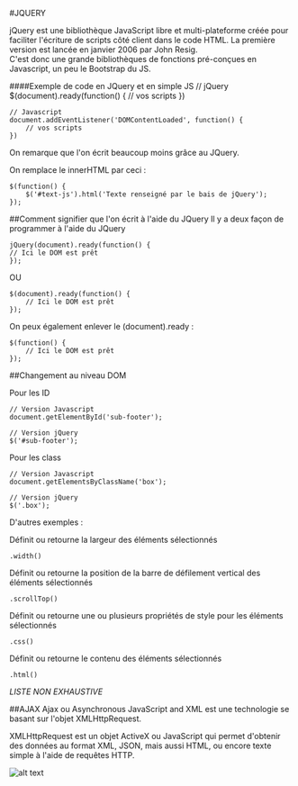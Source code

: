 #JQUERY

jQuery est une bibliothèque JavaScript libre et multi-plateforme créée pour faciliter l'écriture de scripts côté client dans le code HTML. La première version est lancée en janvier 2006 par John Resig.  
C'est donc une grande bibliothèques de fonctions pré-conçues en Javascript, un peu le Bootstrap du JS.  

####Exemple de code en JQuery et en simple JS
	// jQuery
	$(document).ready(function() {
	    // vos scripts
	})

	// Javascript
	document.addEventListener('DOMContentLoaded', function() {
	    // vos scripts
	})
On remarque que l'on écrit beaucoup moins grâce au JQuery.  
  
On remplace le innerHTML par ceci :  
  
	$(function() {
		$('#text-js').html('Texte renseigné par le bais de jQuery');
	});

##Comment signifier que l'on écrit à l'aide du JQuery
Il y a deux façon de programmer à l'aide du JQuery

	jQuery(document).ready(function() {
	// Ici le DOM est prêt
	});

OU

	$(document).ready(function() {
    	// Ici le DOM est prêt
	});

On peux également enlever le (document).ready :  

	$(function() {
    	// Ici le DOM est prêt
	});

##Changement au niveau DOM

Pour les ID

	// Version Javascript
	document.getElementById('sub-footer');

	// Version jQuery
	$('#sub-footer');

Pour les class

	// Version Javascript
	document.getElementsByClassName('box');

	// Version jQuery
	$('.box');

D'autres exemples :   

Définit ou retourne la largeur des éléments sélectionnés

	.width()	

Définit ou retourne la position de la barre de défilement vertical des éléments sélectionnés

	.scrollTop()	

Définit ou retourne une ou plusieurs propriétés de style pour les éléments sélectionnés

	.css()	

Définit ou retourne le contenu des éléments sélectionnés

	.html()	
*LISTE NON EXHAUSTIVE*

##AJAX
Ajax ou Asynchronous JavaScript and XML est une technologie se basant sur l'objet XMLHttpRequest.

XMLHttpRequest est un objet ActiveX ou JavaScript qui permet d'obtenir des données au format XML, JSON, mais aussi HTML, ou encore texte simple à l'aide de requêtes HTTP.

![alt text](https://sutterlity.gitbooks.io/apprendre-jquery/content/img/ajax-model.jpg "Logo Title Text 1")
